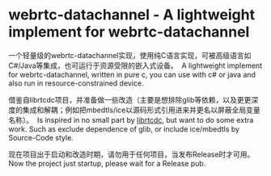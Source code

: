 webrtc-datachannel - A lightweight implement for webrtc-datachannel
=================================================


一个轻量级的webrtc-datachannel实现，使用纯C语言实现，可被高级语言如C#/Java等集成，也可运行于资源受限的嵌入式设备。&nbsp;
A lightweight implement for webrtc-datachannel, written in pure c, you can use with c# or java and also run in resource-constrained device.


借鉴自librtcdc项目，并准备做一些改造（主要是想排除glib等依赖，以及更更深度的集成和解耦；例如把mbedtls/ice以源码形式引用进来并更名以屏蔽全局变量名称）。&nbsp;
Is inspired in no small part by [librtcdc](https://github.com/xhs/librtcdc), but want to do some extra work. Such as exclude dependence of glib, or include ice/mbedtls by Source-Code style.


现在项目出于启动和改造时期，请勿用于任何项目，当发布Release时才可用。&nbsp;
Now the project just startup, please wait for a Release pub.
